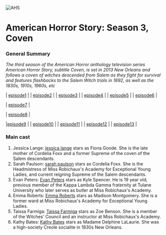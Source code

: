 
![AHS](https://github.com/user-attachments/assets/f263aa45-d945-4ac0-86d6-a29e0ba0c70f)
# American Horror Story: Season 3, Coven



 ### General Summary
  
  *The third season of the American Horror anthology television series American Horror Story, subtitle Coven, is set in 2013 New Orleans and follows a coven of witches descended from Salem as they fight for survival and features flashbacks to the Salem Witch trials in 1692, as well as the 1830s, 1910s, 1960s, etc*

| [episode1](episode1.md) |      | [episode2](episode2.md) |      |  [episode3](episode3.md)  |     |  [episode4](episode4.md)  |     | [episode5](episode5.md)  |    | [episode6](episode6.md) |      

| [episode7](episode7.md) |      

 | [episode8](episode8.md) |     




 |[episode9](episode9.md) |          | [episode10](episode10.md) |         | [episode11](episode11.md) |         | [episode12](episode12.md) |           | [episode13](episode13.md) |


### Main cast
1. Jessica Lange: [jessica lange](jessica.md)  stars as Fiona Goode. She is the late mother of Cordelia Foxx and a former Supreme of the coven of the Salem descendants. 
2. Sarah Paulson: [sarah paulson](sarah.md) stars as Cordelia Foxx. She is the Headmistress of Miss Robichaux's Academy for Exceptional Young Ladies, and current reigning Supreme of the Salem descendants. 
3. Evan Peters: [Evan Peters](evan.md) stars as Kyle Spencer. He is 19 year old, previous member of the Kappa Lambda Gamma fraternity at Tulane University who later serves as butler at Miss Robichaux's Academy. 
4. Emma Roberts: [Emma Roberts](emma.md) stars as Madison Montgomery. She is a former ward at Miss Robichaux's Academy for Exceptional Young Ladies. 
5. Taissa Farmiga: [Taissa Farmiga](taissa.md) stars as Zoe Benson. She is a member of the Witches' Council and an instructor at Miss Robichaux's Academy. 
6. Kathy Bates: [Kathy Bates](kathy.md) stars as Madame Delphine LaLaurie. She was a high-society Creole socialite in 1830s New Orleans. 

 
